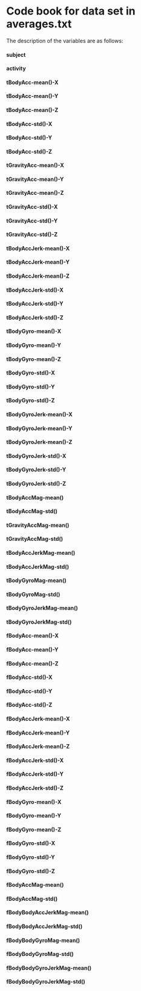 # Code book for data set in averages.txt

The description of the variables are as follows:
#### subject
#### activity
#### tBodyAcc-mean()-X
#### tBodyAcc-mean()-Y
#### tBodyAcc-mean()-Z
#### tBodyAcc-std()-X
#### tBodyAcc-std()-Y
#### tBodyAcc-std()-Z
#### tGravityAcc-mean()-X
#### tGravityAcc-mean()-Y
#### tGravityAcc-mean()-Z
#### tGravityAcc-std()-X
#### tGravityAcc-std()-Y
#### tGravityAcc-std()-Z
#### tBodyAccJerk-mean()-X
#### tBodyAccJerk-mean()-Y
#### tBodyAccJerk-mean()-Z
#### tBodyAccJerk-std()-X
#### tBodyAccJerk-std()-Y
#### tBodyAccJerk-std()-Z
#### tBodyGyro-mean()-X
#### tBodyGyro-mean()-Y
#### tBodyGyro-mean()-Z
#### tBodyGyro-std()-X
#### tBodyGyro-std()-Y
#### tBodyGyro-std()-Z
#### tBodyGyroJerk-mean()-X
#### tBodyGyroJerk-mean()-Y
#### tBodyGyroJerk-mean()-Z
#### tBodyGyroJerk-std()-X
#### tBodyGyroJerk-std()-Y
#### tBodyGyroJerk-std()-Z
#### tBodyAccMag-mean()
#### tBodyAccMag-std()
#### tGravityAccMag-mean()
#### tGravityAccMag-std()
#### tBodyAccJerkMag-mean()
#### tBodyAccJerkMag-std()
#### tBodyGyroMag-mean()
#### tBodyGyroMag-std()
#### tBodyGyroJerkMag-mean()
#### tBodyGyroJerkMag-std()
#### fBodyAcc-mean()-X
#### fBodyAcc-mean()-Y
#### fBodyAcc-mean()-Z
#### fBodyAcc-std()-X
#### fBodyAcc-std()-Y
#### fBodyAcc-std()-Z
#### fBodyAccJerk-mean()-X
#### fBodyAccJerk-mean()-Y
#### fBodyAccJerk-mean()-Z
#### fBodyAccJerk-std()-X
#### fBodyAccJerk-std()-Y
#### fBodyAccJerk-std()-Z
#### fBodyGyro-mean()-X
#### fBodyGyro-mean()-Y
#### fBodyGyro-mean()-Z
#### fBodyGyro-std()-X
#### fBodyGyro-std()-Y
#### fBodyGyro-std()-Z
#### fBodyAccMag-mean()
#### fBodyAccMag-std()
#### fBodyBodyAccJerkMag-mean()
#### fBodyBodyAccJerkMag-std()
#### fBodyBodyGyroMag-mean()
#### fBodyBodyGyroMag-std()
#### fBodyBodyGyroJerkMag-mean()
#### fBodyBodyGyroJerkMag-std()

